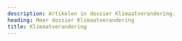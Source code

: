 ```yaml
---
description: Artikelen in dossier Klimaatverandering.
heading: Meer dossier Klimaatverandering
title: Klimaatverandering
---
```


